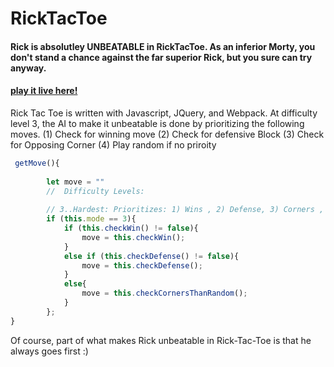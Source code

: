 # RickTacToe

#### Rick is absolutley UNBEATABLE in RickTacToe. As an inferior Morty, you don't stand a chance against the far superior Rick, but you sure can try anyway.

#### [play it live here!](https://thelastsultan.github.io/RickTacToeJS/) 

Rick Tac Toe is written with Javascript, JQuery, and Webpack. At difficulty level 3, the AI to make it unbeatable is done by prioritizing the following moves.
(1) Check for winning move 
(2) Check for defensive Block
(3) Check for Opposing Corner
(4) Play random if no priroity

```javascript
 getMove(){
        
        let move = ""
        //  Difficulty Levels:
        
        // 3..Hardest: Prioritizes: 1) Wins , 2) Defense, 3) Corners ,   
        if (this.mode == 3){
            if (this.checkWin() != false){
                move = this.checkWin(); 
            } 
            else if (this.checkDefense() != false){
                move = this.checkDefense(); 
            }  
            else{
                move = this.checkCornersThanRandom();     
            }
        };
}
```
Of course, part of what makes Rick unbeatable in Rick-Tac-Toe is that he always goes first :) 

